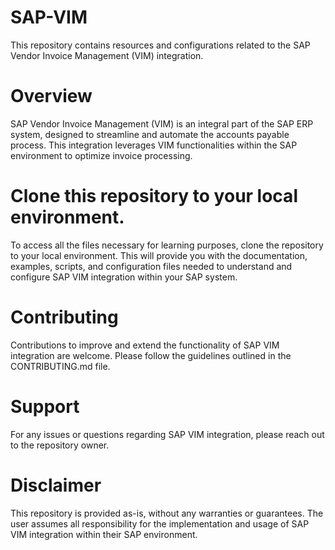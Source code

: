 # SAP-VIM
This repository contains resources and configurations related to the SAP Vendor Invoice Management (VIM) integration.

# Overview
SAP Vendor Invoice Management (VIM) is an integral part of the SAP ERP system, designed to streamline and automate the accounts payable process. This integration leverages VIM functionalities within the SAP environment to optimize invoice processing.

# Clone this repository to your local environment.
To access all the files necessary for learning purposes, clone the repository to your local environment. This will provide you with the documentation, examples, scripts, and configuration files needed to understand and configure SAP VIM integration within your SAP system.

# Contributing
Contributions to improve and extend the functionality of SAP VIM integration are welcome. Please follow the guidelines outlined in the CONTRIBUTING.md file.

# Support
For any issues or questions regarding SAP VIM integration, please reach out to the repository owner.

# Disclaimer
This repository is provided as-is, without any warranties or guarantees. The user assumes all responsibility for the implementation and usage of SAP VIM integration within their SAP environment.
